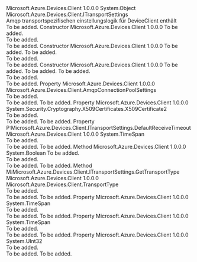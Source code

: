<Type Name="AmqpTransportSettings" FullName="Microsoft.Azure.Devices.Client.AmqpTransportSettings">
  <TypeSignature Language="C#" Value="public sealed class AmqpTransportSettings : Microsoft.Azure.Devices.Client.ITransportSettings" />
  <TypeSignature Language="ILAsm" Value=".class public auto ansi sealed beforefieldinit AmqpTransportSettings extends System.Object implements class Microsoft.Azure.Devices.Client.ITransportSettings" />
  <TypeSignature Language="DocId" Value="T:Microsoft.Azure.Devices.Client.AmqpTransportSettings" />
  <TypeSignature Language="VB.NET" Value="Public NotInheritable Class AmqpTransportSettings&#xA;Implements ITransportSettings" />
  <TypeSignature Language="F#" Value="type AmqpTransportSettings = class&#xA;    interface ITransportSettings" />
  <AssemblyInfo>
    <AssemblyName>Microsoft.Azure.Devices.Client</AssemblyName>
    <AssemblyVersion>1.0.0.0</AssemblyVersion>
  </AssemblyInfo>
  <Base>
    <BaseTypeName>System.Object</BaseTypeName>
  </Base>
  <Interfaces>
    <Interface>
      <InterfaceName>Microsoft.Azure.Devices.Client.ITransportSettings</InterfaceName>
    </Interface>
  </Interfaces>
  <Docs>
    <summary>
            Amqp transportspezifischen einstellungslogik für DeviceClient enthält
            </summary>
    <remarks>To be added.</remarks>
  </Docs>
  <Members>
    <Member MemberName=".ctor">
      <MemberSignature Language="C#" Value="public AmqpTransportSettings (Microsoft.Azure.Devices.Client.TransportType transportType);" />
      <MemberSignature Language="ILAsm" Value=".method public hidebysig specialname rtspecialname instance void .ctor(valuetype Microsoft.Azure.Devices.Client.TransportType transportType) cil managed" />
      <MemberSignature Language="DocId" Value="M:Microsoft.Azure.Devices.Client.AmqpTransportSettings.#ctor(Microsoft.Azure.Devices.Client.TransportType)" />
      <MemberSignature Language="F#" Value="new Microsoft.Azure.Devices.Client.AmqpTransportSettings : Microsoft.Azure.Devices.Client.TransportType -&gt; Microsoft.Azure.Devices.Client.AmqpTransportSettings" Usage="new Microsoft.Azure.Devices.Client.AmqpTransportSettings transportType" />
      <MemberType>Constructor</MemberType>
      <AssemblyInfo>
        <AssemblyName>Microsoft.Azure.Devices.Client</AssemblyName>
        <AssemblyVersion>1.0.0.0</AssemblyVersion>
      </AssemblyInfo>
      <Parameters>
        <Parameter Name="transportType" Type="Microsoft.Azure.Devices.Client.TransportType" />
      </Parameters>
      <Docs>
        <param name="transportType">To be added.</param>
        <summary>To be added.</summary>
        <remarks>To be added.</remarks>
      </Docs>
    </Member>
    <Member MemberName=".ctor">
      <MemberSignature Language="C#" Value="public AmqpTransportSettings (Microsoft.Azure.Devices.Client.TransportType transportType, uint prefetchCount);" />
      <MemberSignature Language="ILAsm" Value=".method public hidebysig specialname rtspecialname instance void .ctor(valuetype Microsoft.Azure.Devices.Client.TransportType transportType, unsigned int32 prefetchCount) cil managed" />
      <MemberSignature Language="DocId" Value="M:Microsoft.Azure.Devices.Client.AmqpTransportSettings.#ctor(Microsoft.Azure.Devices.Client.TransportType,System.UInt32)" />
      <MemberSignature Language="F#" Value="new Microsoft.Azure.Devices.Client.AmqpTransportSettings : Microsoft.Azure.Devices.Client.TransportType * uint32 -&gt; Microsoft.Azure.Devices.Client.AmqpTransportSettings" Usage="new Microsoft.Azure.Devices.Client.AmqpTransportSettings (transportType, prefetchCount)" />
      <MemberType>Constructor</MemberType>
      <AssemblyInfo>
        <AssemblyName>Microsoft.Azure.Devices.Client</AssemblyName>
        <AssemblyVersion>1.0.0.0</AssemblyVersion>
      </AssemblyInfo>
      <Parameters>
        <Parameter Name="transportType" Type="Microsoft.Azure.Devices.Client.TransportType" />
        <Parameter Name="prefetchCount" Type="System.UInt32" />
      </Parameters>
      <Docs>
        <param name="transportType">To be added.</param>
        <param name="prefetchCount">To be added.</param>
        <summary>To be added.</summary>
        <remarks>To be added.</remarks>
      </Docs>
    </Member>
    <Member MemberName=".ctor">
      <MemberSignature Language="C#" Value="public AmqpTransportSettings (Microsoft.Azure.Devices.Client.TransportType transportType, uint prefetchCount, Microsoft.Azure.Devices.Client.AmqpConnectionPoolSettings amqpConnectionPoolSettings);" />
      <MemberSignature Language="ILAsm" Value=".method public hidebysig specialname rtspecialname instance void .ctor(valuetype Microsoft.Azure.Devices.Client.TransportType transportType, unsigned int32 prefetchCount, class Microsoft.Azure.Devices.Client.AmqpConnectionPoolSettings amqpConnectionPoolSettings) cil managed" />
      <MemberSignature Language="DocId" Value="M:Microsoft.Azure.Devices.Client.AmqpTransportSettings.#ctor(Microsoft.Azure.Devices.Client.TransportType,System.UInt32,Microsoft.Azure.Devices.Client.AmqpConnectionPoolSettings)" />
      <MemberSignature Language="F#" Value="new Microsoft.Azure.Devices.Client.AmqpTransportSettings : Microsoft.Azure.Devices.Client.TransportType * uint32 * Microsoft.Azure.Devices.Client.AmqpConnectionPoolSettings -&gt; Microsoft.Azure.Devices.Client.AmqpTransportSettings" Usage="new Microsoft.Azure.Devices.Client.AmqpTransportSettings (transportType, prefetchCount, amqpConnectionPoolSettings)" />
      <MemberType>Constructor</MemberType>
      <AssemblyInfo>
        <AssemblyName>Microsoft.Azure.Devices.Client</AssemblyName>
        <AssemblyVersion>1.0.0.0</AssemblyVersion>
      </AssemblyInfo>
      <Parameters>
        <Parameter Name="transportType" Type="Microsoft.Azure.Devices.Client.TransportType" />
        <Parameter Name="prefetchCount" Type="System.UInt32" />
        <Parameter Name="amqpConnectionPoolSettings" Type="Microsoft.Azure.Devices.Client.AmqpConnectionPoolSettings" />
      </Parameters>
      <Docs>
        <param name="transportType">To be added.</param>
        <param name="prefetchCount">To be added.</param>
        <param name="amqpConnectionPoolSettings">To be added.</param>
        <summary>To be added.</summary>
        <remarks>To be added.</remarks>
      </Docs>
    </Member>
    <Member MemberName="AmqpConnectionPoolSettings">
      <MemberSignature Language="C#" Value="public Microsoft.Azure.Devices.Client.AmqpConnectionPoolSettings AmqpConnectionPoolSettings { get; set; }" />
      <MemberSignature Language="ILAsm" Value=".property instance class Microsoft.Azure.Devices.Client.AmqpConnectionPoolSettings AmqpConnectionPoolSettings" />
      <MemberSignature Language="DocId" Value="P:Microsoft.Azure.Devices.Client.AmqpTransportSettings.AmqpConnectionPoolSettings" />
      <MemberSignature Language="VB.NET" Value="Public Property AmqpConnectionPoolSettings As AmqpConnectionPoolSettings" />
      <MemberSignature Language="F#" Value="member this.AmqpConnectionPoolSettings : Microsoft.Azure.Devices.Client.AmqpConnectionPoolSettings with get, set" Usage="Microsoft.Azure.Devices.Client.AmqpTransportSettings.AmqpConnectionPoolSettings" />
      <MemberType>Property</MemberType>
      <AssemblyInfo>
        <AssemblyName>Microsoft.Azure.Devices.Client</AssemblyName>
        <AssemblyVersion>1.0.0.0</AssemblyVersion>
      </AssemblyInfo>
      <ReturnValue>
        <ReturnType>Microsoft.Azure.Devices.Client.AmqpConnectionPoolSettings</ReturnType>
      </ReturnValue>
      <Docs>
        <summary>To be added.</summary>
        <value>To be added.</value>
        <remarks>To be added.</remarks>
      </Docs>
    </Member>
    <Member MemberName="ClientCertificate">
      <MemberSignature Language="C#" Value="public System.Security.Cryptography.X509Certificates.X509Certificate2 ClientCertificate { get; set; }" />
      <MemberSignature Language="ILAsm" Value=".property instance class System.Security.Cryptography.X509Certificates.X509Certificate2 ClientCertificate" />
      <MemberSignature Language="DocId" Value="P:Microsoft.Azure.Devices.Client.AmqpTransportSettings.ClientCertificate" />
      <MemberSignature Language="VB.NET" Value="Public Property ClientCertificate As X509Certificate2" />
      <MemberSignature Language="F#" Value="member this.ClientCertificate : System.Security.Cryptography.X509Certificates.X509Certificate2 with get, set" Usage="Microsoft.Azure.Devices.Client.AmqpTransportSettings.ClientCertificate" />
      <MemberType>Property</MemberType>
      <AssemblyInfo>
        <AssemblyName>Microsoft.Azure.Devices.Client</AssemblyName>
        <AssemblyVersion>1.0.0.0</AssemblyVersion>
      </AssemblyInfo>
      <ReturnValue>
        <ReturnType>System.Security.Cryptography.X509Certificates.X509Certificate2</ReturnType>
      </ReturnValue>
      <Docs>
        <summary>To be added.</summary>
        <value>To be added.</value>
        <remarks>To be added.</remarks>
      </Docs>
    </Member>
    <Member MemberName="DefaultReceiveTimeout">
      <MemberSignature Language="C#" Value="public TimeSpan DefaultReceiveTimeout { get; }" />
      <MemberSignature Language="ILAsm" Value=".property instance valuetype System.TimeSpan DefaultReceiveTimeout" />
      <MemberSignature Language="DocId" Value="P:Microsoft.Azure.Devices.Client.AmqpTransportSettings.DefaultReceiveTimeout" />
      <MemberSignature Language="VB.NET" Value="Public ReadOnly Property DefaultReceiveTimeout As TimeSpan" />
      <MemberSignature Language="F#" Value="member this.DefaultReceiveTimeout : TimeSpan" Usage="Microsoft.Azure.Devices.Client.AmqpTransportSettings.DefaultReceiveTimeout" />
      <MemberType>Property</MemberType>
      <Implements>
        <InterfaceMember>P:Microsoft.Azure.Devices.Client.ITransportSettings.DefaultReceiveTimeout</InterfaceMember>
      </Implements>
      <AssemblyInfo>
        <AssemblyName>Microsoft.Azure.Devices.Client</AssemblyName>
        <AssemblyVersion>1.0.0.0</AssemblyVersion>
      </AssemblyInfo>
      <ReturnValue>
        <ReturnType>System.TimeSpan</ReturnType>
      </ReturnValue>
      <Docs>
        <summary>To be added.</summary>
        <value>To be added.</value>
        <remarks>To be added.</remarks>
      </Docs>
    </Member>
    <Member MemberName="Equals">
      <MemberSignature Language="C#" Value="public bool Equals (Microsoft.Azure.Devices.Client.AmqpTransportSettings other);" />
      <MemberSignature Language="ILAsm" Value=".method public hidebysig instance bool Equals(class Microsoft.Azure.Devices.Client.AmqpTransportSettings other) cil managed" />
      <MemberSignature Language="DocId" Value="M:Microsoft.Azure.Devices.Client.AmqpTransportSettings.Equals(Microsoft.Azure.Devices.Client.AmqpTransportSettings)" />
      <MemberSignature Language="VB.NET" Value="Public Function Equals (other As AmqpTransportSettings) As Boolean" />
      <MemberSignature Language="F#" Value="override this.Equals : Microsoft.Azure.Devices.Client.AmqpTransportSettings -&gt; bool" Usage="amqpTransportSettings.Equals other" />
      <MemberType>Method</MemberType>
      <AssemblyInfo>
        <AssemblyName>Microsoft.Azure.Devices.Client</AssemblyName>
        <AssemblyVersion>1.0.0.0</AssemblyVersion>
      </AssemblyInfo>
      <ReturnValue>
        <ReturnType>System.Boolean</ReturnType>
      </ReturnValue>
      <Parameters>
        <Parameter Name="other" Type="Microsoft.Azure.Devices.Client.AmqpTransportSettings" />
      </Parameters>
      <Docs>
        <param name="other">To be added.</param>
        <summary>To be added.</summary>
        <returns>To be added.</returns>
        <remarks>To be added.</remarks>
      </Docs>
    </Member>
    <Member MemberName="GetTransportType">
      <MemberSignature Language="C#" Value="public Microsoft.Azure.Devices.Client.TransportType GetTransportType ();" />
      <MemberSignature Language="ILAsm" Value=".method public hidebysig newslot virtual instance valuetype Microsoft.Azure.Devices.Client.TransportType GetTransportType() cil managed" />
      <MemberSignature Language="DocId" Value="M:Microsoft.Azure.Devices.Client.AmqpTransportSettings.GetTransportType" />
      <MemberSignature Language="VB.NET" Value="Public Function GetTransportType () As TransportType" />
      <MemberSignature Language="F#" Value="abstract member GetTransportType : unit -&gt; Microsoft.Azure.Devices.Client.TransportType&#xA;override this.GetTransportType : unit -&gt; Microsoft.Azure.Devices.Client.TransportType" Usage="amqpTransportSettings.GetTransportType " />
      <MemberType>Method</MemberType>
      <Implements>
        <InterfaceMember>M:Microsoft.Azure.Devices.Client.ITransportSettings.GetTransportType</InterfaceMember>
      </Implements>
      <AssemblyInfo>
        <AssemblyName>Microsoft.Azure.Devices.Client</AssemblyName>
        <AssemblyVersion>1.0.0.0</AssemblyVersion>
      </AssemblyInfo>
      <ReturnValue>
        <ReturnType>Microsoft.Azure.Devices.Client.TransportType</ReturnType>
      </ReturnValue>
      <Parameters />
      <Docs>
        <summary>To be added.</summary>
        <returns>To be added.</returns>
        <remarks>To be added.</remarks>
      </Docs>
    </Member>
    <Member MemberName="OpenTimeout">
      <MemberSignature Language="C#" Value="public TimeSpan OpenTimeout { get; set; }" />
      <MemberSignature Language="ILAsm" Value=".property instance valuetype System.TimeSpan OpenTimeout" />
      <MemberSignature Language="DocId" Value="P:Microsoft.Azure.Devices.Client.AmqpTransportSettings.OpenTimeout" />
      <MemberSignature Language="VB.NET" Value="Public Property OpenTimeout As TimeSpan" />
      <MemberSignature Language="F#" Value="member this.OpenTimeout : TimeSpan with get, set" Usage="Microsoft.Azure.Devices.Client.AmqpTransportSettings.OpenTimeout" />
      <MemberType>Property</MemberType>
      <AssemblyInfo>
        <AssemblyName>Microsoft.Azure.Devices.Client</AssemblyName>
        <AssemblyVersion>1.0.0.0</AssemblyVersion>
      </AssemblyInfo>
      <ReturnValue>
        <ReturnType>System.TimeSpan</ReturnType>
      </ReturnValue>
      <Docs>
        <summary>To be added.</summary>
        <value>To be added.</value>
        <remarks>To be added.</remarks>
      </Docs>
    </Member>
    <Member MemberName="OperationTimeout">
      <MemberSignature Language="C#" Value="public TimeSpan OperationTimeout { get; set; }" />
      <MemberSignature Language="ILAsm" Value=".property instance valuetype System.TimeSpan OperationTimeout" />
      <MemberSignature Language="DocId" Value="P:Microsoft.Azure.Devices.Client.AmqpTransportSettings.OperationTimeout" />
      <MemberSignature Language="VB.NET" Value="Public Property OperationTimeout As TimeSpan" />
      <MemberSignature Language="F#" Value="member this.OperationTimeout : TimeSpan with get, set" Usage="Microsoft.Azure.Devices.Client.AmqpTransportSettings.OperationTimeout" />
      <MemberType>Property</MemberType>
      <AssemblyInfo>
        <AssemblyName>Microsoft.Azure.Devices.Client</AssemblyName>
        <AssemblyVersion>1.0.0.0</AssemblyVersion>
      </AssemblyInfo>
      <ReturnValue>
        <ReturnType>System.TimeSpan</ReturnType>
      </ReturnValue>
      <Docs>
        <summary>To be added.</summary>
        <value>To be added.</value>
        <remarks>To be added.</remarks>
      </Docs>
    </Member>
    <Member MemberName="PrefetchCount">
      <MemberSignature Language="C#" Value="public uint PrefetchCount { get; set; }" />
      <MemberSignature Language="ILAsm" Value=".property instance unsigned int32 PrefetchCount" />
      <MemberSignature Language="DocId" Value="P:Microsoft.Azure.Devices.Client.AmqpTransportSettings.PrefetchCount" />
      <MemberSignature Language="VB.NET" Value="Public Property PrefetchCount As UInteger" />
      <MemberSignature Language="F#" Value="member this.PrefetchCount : uint32 with get, set" Usage="Microsoft.Azure.Devices.Client.AmqpTransportSettings.PrefetchCount" />
      <MemberType>Property</MemberType>
      <AssemblyInfo>
        <AssemblyName>Microsoft.Azure.Devices.Client</AssemblyName>
        <AssemblyVersion>1.0.0.0</AssemblyVersion>
      </AssemblyInfo>
      <ReturnValue>
        <ReturnType>System.UInt32</ReturnType>
      </ReturnValue>
      <Docs>
        <summary>To be added.</summary>
        <value>To be added.</value>
        <remarks>To be added.</remarks>
      </Docs>
    </Member>
  </Members>
</Type>